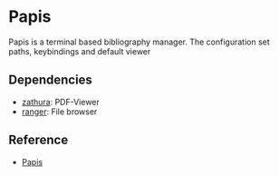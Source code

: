 # Papis

Papis is a terminal based bibliography manager. The configuration set paths,
keybindings and default viewer

## Dependencies

- [zathura](https://pwmt.org/projects/zathura/): PDF-Viewer
- [ranger](https://github.com/ranger/ranger): File browser

## Reference

- [Papis](https://github.com/papis/papis)
